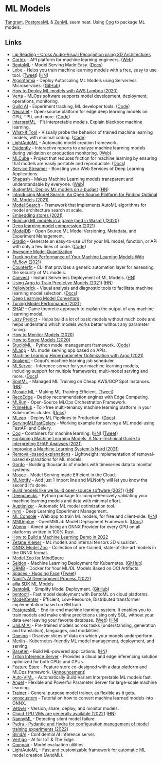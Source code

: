 # ML Models

[Tangram](https://www.tangram.dev/), [PostgresML](https://github.com/postgresml/postgresml) & [ZenML](https://zenml.io/home) seem neat. Using [Cog](https://github.com/replicate/cog) to package ML models.

## Links

- [Lip Reading - Cross Audio-Visual Recognition using 3D Architectures](https://github.com/astorfi/lip-reading-deeplearning)
- [Cortex](https://github.com/cortexlabs/cortex) - API platform for machine learning engineers. ([Web](https://www.cortex.dev/))
- [BentoML](https://github.com/bentoml/BentoML) - Model Serving Made Easy. ([Docs](https://docs.bentoml.org/en/latest/))
- [Lobe](https://lobe.ai/) - Helps you train machine learning models with a free, easy to use tool. ([Tweet](https://twitter.com/RamonGilabert/status/1320723711343923202)) ([HN](https://news.ycombinator.com/item?id=24944814))
- [Algorithmia](https://algorithmia.com/) - Deploy Autoscaling ML Models using Serverless Microservices. ([GitHub](https://github.com/algorithmiaio))
- [How to Deploy ML models with AWS Lambda (2020)](https://blog.verta.ai/blog/how-to-deploy-ml-models-with-aws-lambda)
- [Verta](https://www.verta.ai/) - MLOps software supports model development, deployment, operations, monitoring.
- [Guild AI](https://guild.ai/) - Experiment tracking, ML developer tools. ([Code](https://github.com/guildai/guildai))
- [Neuralet](https://neuralet.com/) - Open-source platform for edge deep learning models on GPU, TPU, and more. ([Code](https://github.com/neuralet/neuralet))
- [InterpretML](https://github.com/interpretml/interpret) - Fit interpretable models. Explain blackbox machine learning.
- [What-If Tool](https://pair-code.github.io/what-if-tool/) - Visually probe the behavior of trained machine learning models, with minimal coding. ([Code](https://github.com/PAIR-code/what-if-tool))
- [LightAutoML](https://github.com/sberbank-ai-lab/LightAutoML) - Automatic model creation framework.
- [Evidently](https://github.com/evidentlyai/evidently) - Interactive reports to analyze machine learning models during validation or production monitoring. ([Web](https://evidentlyai.com/))
- [MLCube](https://github.com/mlcommons/mlcube) - Project that reduces friction for machine learning by ensuring that models are easily portable and reproducible. ([Docs](https://mlcommons.github.io/mlcube/))
- [Service Streamer](https://github.com/ShannonAI/service-streamer) - Boosting your Web Services of Deep Learning Applications.
- [Shapash](https://github.com/MAIF/shapash) - Makes Machine Learning models transparent and understandable by everyone. ([Web](https://maif.github.io/shapash/))
- [BudgetML: Deploy ML models on a budget](https://github.com/ebhy/budgetml) ([HN](https://news.ycombinator.com/item?id=25986346))
- [Introducing Model Search: An Open Source Platform for Finding Optimal ML Models (2021)](https://ai.googleblog.com/2021/02/introducing-model-search-open-source.html)
- [Model Search](https://github.com/google/model_search) - Framework that implements AutoML algorithms for model architecture search at scale.
- [Embedding stores (2021)](https://nlathia.github.io/2021/03/Embeddings.html)
- [Running ML models in a game (and in Wasm!) (2020)](https://vleue.com/2020/12/bevmnist/)
- [Deep learning model compression (2021)](https://rachitsingh.com/deep-learning-model-compression/)
- [ModelDB](https://github.com/VertaAI/modeldb) - Open Source ML Model Versioning, Metadata, and Experiment Management.
- [Gradio](https://www.gradio.app/) - Generate an easy-to-use UI for your ML model, function, or API with only a few lines of code. ([Code](https://github.com/gradio-app/gradio))
- [Awesome Model Quantization](https://github.com/htqin/awesome-model-quantization)
- [Tracking the Performance of Your Machine Learning Models With MLflow (2021)](https://muttdata.ai/blog/2021/02/12/ml-flow.html)
- [Counterfit](https://github.com/Azure/counterfit) - CLI that provides a generic automation layer for assessing the security of ML models.
- [Convect](https://www.convect.ml/) - Instant Serverless Deployment of ML Models. ([HN](https://news.ycombinator.com/item?id=27303690))
- [Using Argo to Train Predictive Models (2021)](https://flightaware.engineering/using-argo-to-train-predictive-models/) ([HN](https://news.ycombinator.com/item?id=27464445))
- [Yellowbrick](https://github.com/DistrictDataLabs/yellowbrick) - Visual analysis and diagnostic tools to facilitate machine learning model selection. ([Docs](https://www.scikit-yb.org/en/latest/))
- [Deep Learning Model Convertors](https://github.com/ysh329/deep-learning-model-convertor)
- [Tuning Model Performance (2021)](https://eng.uber.com/tuning-model-performance/)
- [SHAP](https://github.com/slundberg/shap) - Game theoretic approach to explain the output of any machine learning model.
- [Lazy Predict](https://github.com/shankarpandala/lazypredict) - Helps build a lot of basic models without much code and helps understand which models works better without any parameter tuning.
- [How to Monitor Models (2020)](http://bugra.github.io/posts/2020/11/24/how-to-monitor-models/)
- [How to Serve Models (2020)](http://bugra.github.io/posts/2020/5/25/how-to-serve-model/)
- [StudioML](https://studio.ml/) - Python model management framework. ([Code](https://github.com/studioml/studio))
- [MLapp](https://github.com/gurvindersingh/mlapp) - ML model serving app based on APIs.
- [Machine Learning Hyperparameter Optimization with Argo (2021)](https://canvatechblog.com/machine-learning-hyperparameter-optimization-with-argo-a60d70b1fc8c)
- [Snakepit](https://github.com/coqui-ai/snakepit) - Coqui's machine learning job scheduler.
- [MLServer](https://github.com/SeldonIO/MLServer) - Inference server for your machine learning models, including support for multiple frameworks, multi-model serving and more. ([Docs](https://mlserver.readthedocs.io/en/latest/))
- [SpotML](https://www.spotml.io/) - Managed ML Training on Cheap AWS/GCP Spot Instances. ([HN](https://news.ycombinator.com/item?id=28738141))
- [Mosaic ML](https://www.mosaicml.com/) - Making ML Training Efficient. ([Tweet](https://twitter.com/mattocko/status/1448492976045363200))
- [RecoEdge](https://github.com/NimbleEdge/RecoEdge) - Deploy recommendation engines with Edge Computing.
- [MLRun](https://github.com/mlrun/mlrun) - Open-Source MLOps Orchestration Framework.
- [PrimeHub](https://github.com/InfuseAI/primehub) - Toil-free multi-tenancy machine learning platform in your Kubernetes cluster. ([Docs](https://docs.primehub.io/))
- [MLeap](https://github.com/combust/mleap) - Deploy ML Pipelines to Production. ([Docs](https://combust.github.io/mleap-docs/))
- [ServingMLFastCelery](https://github.com/jonathanreadshaw/ServingMLFastCelery) - Working example for serving a ML model using FastAPI and Celery.
- [Cog](https://github.com/replicate/cog) - Containers for machine learning. ([HN](https://news.ycombinator.com/item?id=31105507)) ([Tweet](https://twitter.com/replicatehq/status/1516807943550873608))
- [Explaining Machine Learning Models: A Non-Technical Guide to Interpreting SHAP Analyses (2021)](https://www.aidancooper.co.uk/a-non-technical-guide-to-interpreting-shap-analyses/)
- [Improving a Machine Learning System Is Hard (2021)](https://danshiebler.com/2021-11-06-ml-systems-1/)
- [Removal-based explanations](https://github.com/iancovert/removal-explanations) - Lightweight implementation of removal-based explanations for ML models.
- [Gordo](https://github.com/equinor/gordo) - Building thousands of models with timeseries data to monitor systems.
- [Mosec](https://github.com/mosecorg/mosec) - Model Serving made Efficient in the Cloud.
- [MLNotify](https://github.com/aporia-ai/mlnotify) - Add just 1 import line and MLNotify will let you know the second it's done.
- [Build models like we build open-source software (2021)](https://colinraffel.com/blog/a-call-to-build-models-like-we-build-open-source-software.html) ([HN](https://news.ycombinator.com/item?id=29487212))
- [Deepchecks](https://github.com/deepchecks/deepchecks) - Python package for comprehensively validating your machine learning models and data with minimal effort.
- [Auptimizer](https://github.com/LGE-ARC-AdvancedAI/auptimizer) - Automatic ML model optimization tool.
- [runx](https://github.com/NVIDIA/runx) - Deep Learning Experiment Management.
- [ML Console](https://mlconsole.com/) - Web app to train ML models, for free and client-side. ([HN](https://news.ycombinator.com/item?id=29716738))
- [MMDeploy](https://github.com/open-mmlab/mmdeploy) - OpenMMLab Model Deployment Framework. ([Docs](https://mmdeploy.readthedocs.io/en/latest/))
- [Wonnx](https://github.com/haixuanTao/wonnx) - Aimed at being an ONNX Provider for every GPU on all platforms written in 100% Rust.
- [How to Build a Machine Learning Demo in 2022](https://nicjac.dev/posts/how-to-build-machine-learning-demo-in-2022/)
- [Zetane Viewer](https://github.com/zetane/viewer) - ML models and internal tensors 3D visualizer.
- [ONNX Model Zoo](https://github.com/onnx/models) - Collection of pre-trained, state-of-the-art models in the ONNX format.
- [Model Zoo for MindSpore](https://github.com/mindspore-ai/models)
- [Seldon](https://www.seldon.io/) - Machine Learning Deployment for Kubernetes. ([GitHub](https://github.com/SeldonIO))
- [ORMB](https://github.com/kleveross/ormb) - Docker for Your ML/DL Models Based on OCI Artifacts.
- [Spaces - Hugging Face](https://huggingface.co/spaces) ([Tweet](https://twitter.com/abidlabs/status/1505987504851197956))
- [Nanit’s AI Development Process (2022)](https://engineering.nanit.com/nanits-ai-development-process-improve-your-model-quality-time-to-market-and-culture-b824cefcd75a)
- [ailia SDK ML Models](https://github.com/axinc-ai/ailia-models)
- [BentoML](https://www.bentoml.com/) - Simplify Model Deployment. ([GitHub](https://github.com/bentoml/))
- [bentoctl](https://github.com/bentoml/bentoctl) - Fast model deployment with BentoML on cloud platforms.
- [ModelCenter](https://github.com/OpenBMB/ModelCenter) - Efficient, Low-Resource, Distributed transformer implementation based on BMTrain.
- [PostgresML](https://github.com/postgresml/postgresml) - End-to-end machine learning system. It enables you to train models and make online predictions using only SQL, without your data ever leaving your favorite database. ([Web](https://postgresml.org/)) ([HN](https://news.ycombinator.com/item?id=31238396))
- [UniLM AI](https://github.com/facebookresearch/data2vec_vision) - Pre-trained models across tasks (understanding, generation and translation), languages, and modalities.
- [Domino](https://github.com/HazyResearch/domino) - Discover slices of data on which your models underperform.
- [Merlin](https://github.com/gojek/merlin) - Kubernetes-friendly ML model management, deployment, and serving.
- [Baseten](https://www.baseten.co/) - Build ML-powered applications. ([HN](https://news.ycombinator.com/item?id=31169193))
- [Triton Inference Server](https://github.com/triton-inference-server/server) - Provides a cloud and edge inferencing solution optimized for both CPUs and GPUs.
- [Feature Store](https://databricks.com/product/feature-store) - Feature store co-designed with a data platform and MLOps framework. ([Announcement](https://databricks.com/blog/2022/04/29/announcing-general-availability-of-databricks-feature-store.html))
- [Auto-ViML](https://github.com/AutoViML/Auto_ViML) - Automatically Build Variant Interpretable ML models fast.
- [Angel](https://github.com/Angel-ML/angel) - Flexible and Powerful Parameter Server for large-scale machine learning.
- [Trainer](https://github.com/coqui-ai/Trainer) - General purpose model trainer, as flexible as it gets.
- [onnxcustom](https://github.com/sdpython/onnxcustom) - Tutorial on how to convert machine learned models into ONNX.
- [Vetiver](https://github.com/tidymodels/vetiver-python) - Version, share, deploy, and monitor models.
- [Cloud TPU VMs are generally available (2022)](https://cloud.google.com/blog/products/compute/cloud-tpu-vms-are-generally-available) ([HN](https://news.ycombinator.com/item?id=31322379))
- [NannyML](https://github.com/NannyML/nannyml) - Detecting silent model failure.
- [Pydra - Pydantic and Hydra for configuration management of model training experiments (2022)](https://suneeta-mall.github.io/2022/03/15/hydra-pydantic-config-management-for-training-application.html)
- [BlindAI](https://github.com/mithril-security/blindai) - Confidential AI inference server.
- [Vertigo](https://vertigo.ai/) - AI for IoT & The Edge.
- [Compair](https://github.com/rasbt/compair) - Model evaluation utilities.
- [LightAutoML](https://github.com/sb-ai-lab/LightAutoML) - Fast and customizable framework for automatic ML model creation (AutoML).